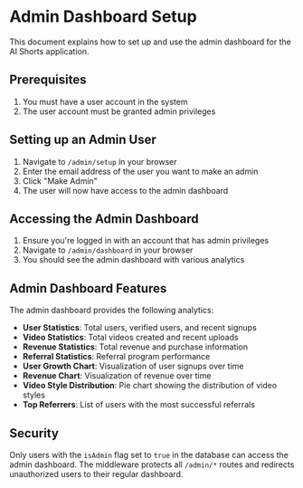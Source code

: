 # Admin Dashboard Setup

This document explains how to set up and use the admin dashboard for the AI Shorts application.

## Prerequisites

1. You must have a user account in the system
2. The user account must be granted admin privileges

## Setting up an Admin User

1. Navigate to `/admin/setup` in your browser
2. Enter the email address of the user you want to make an admin
3. Click "Make Admin"
4. The user will now have access to the admin dashboard

## Accessing the Admin Dashboard

1. Ensure you're logged in with an account that has admin privileges
2. Navigate to `/admin/dashboard` in your browser
3. You should see the admin dashboard with various analytics

## Admin Dashboard Features

The admin dashboard provides the following analytics:

- **User Statistics**: Total users, verified users, and recent signups
- **Video Statistics**: Total videos created and recent uploads
- **Revenue Statistics**: Total revenue and purchase information
- **Referral Statistics**: Referral program performance
- **User Growth Chart**: Visualization of user signups over time
- **Revenue Chart**: Visualization of revenue over time
- **Video Style Distribution**: Pie chart showing the distribution of video styles
- **Top Referrers**: List of users with the most successful referrals

## Security

Only users with the `isAdmin` flag set to `true` in the database can access the admin dashboard. The middleware protects all `/admin/*` routes and redirects unauthorized users to their regular dashboard.
